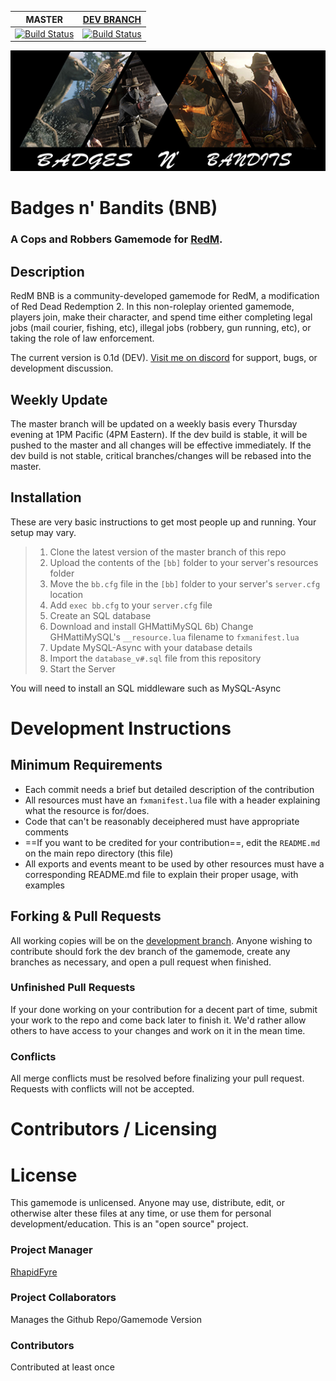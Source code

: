 | MASTER | [DEV BRANCH](https://github.com/rhapidfyre/Badges-n-Bandits/tree/dev) |
|---------|--------|
|[![Build Status](https://travis-ci.com/rhapidfyre/Badges-n-Bandits.svg?branch=master)](https://travis-ci.com/rhapidfyre/Badges-n-Bandits)|[![Build Status](https://travis-ci.com/rhapidfyre/Badges-n-Bandits.svg?branch=dev)](https://travis-ci.com/rhapidfyre/Badges-n-Bandits)|

![](git_banner.jpg)

# Badges n' Bandits (BNB)
### A Cops and Robbers Gamemode for [RedM](https://redm.gg/). 

## Description
RedM BNB is a community-developed gamemode for RedM, a modification of Red Dead Redemption 2. In this non-roleplay oriented gamemode, players join, make their character, and spend time either completing legal jobs (mail courier, fishing, etc), illegal jobs (robbery, gun running, etc), or taking the role of law enforcement.

The current version is 0.1d (DEV). [Visit me on discord](http://discord.gg/FRWpsbq) for support, bugs, or development discussion.


## Weekly Update
The master branch will be updated on a weekly basis every Thursday evening at 1PM Pacific (4PM Eastern).
If the dev build is stable, it will be pushed to the master and all changes will be effective immediately.
If the dev build is not stable, critical branches/changes will be rebased into the master.

## Installation
These are very basic instructions to get most people up and running. Your setup may vary.
>1) Clone the latest version of the master branch of this repo
>2) Upload the contents of the `[bb]` folder to your server's resources folder
>3) Move the `bb.cfg` file in the `[bb]` folder to your server's `server.cfg` location
>4) Add `exec bb.cfg` to your `server.cfg` file
>5) Create an SQL database
>6) Download and install GHMattiMySQL
>6b) Change GHMattiMySQL's `__resource.lua` filename to `fxmanifest.lua`
>7) Update MySQL-Async with your database details
>8) Import the `database_v#.sql` file from this repository
>9) Start the Server

You will need to install an SQL middleware such as MySQL-Async

# Development Instructions

## Minimum Requirements
* Each commit needs a brief but detailed description of the contribution
* All resources must have an `fxmanifest.lua` file with a header explaining what the resource is for/does.
* Code that can't be reasonably deceiphered must have appropriate comments
* ==If you want to be credited for your contribution==, edit the `README.md` on the main repo directory (this file)
* All exports and events meant to be used by other resources must have a corresponding README.md file to explain their proper usage, with examples

## Forking & Pull Requests
All working copies will be on the [development branch](https://github.com/rhapidfyre/Badges-n-Bandits/tree/dev). Anyone wishing to contribute should fork the dev branch of the gamemode, create any branches as necessary, and open a pull request when finished.

### Unfinished Pull Requests
If your done working on your contribution for a decent part of time, submit your work to the repo and come back later to finish it. We'd rather allow others to have access to your changes and work on it in the mean time.

### Conflicts
All merge conflicts must be resolved before finalizing your pull request.
Requests with conflicts will not be accepted.

# Contributors / Licensing

# License
This gamemode is unlicensed. Anyone may use, distribute, edit, or otherwise alter these files at any time, or use them for personal development/education. This is an "open source" project.

### Project Manager
[RhapidFyre](https://github.com/rhapidfyre)

### Project Collaborators
Manages the Github Repo/Gamemode Version

### Contributors
Contributed at least once
